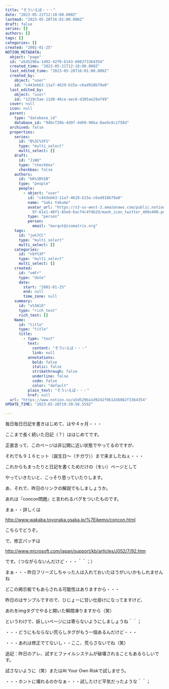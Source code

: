 ```yaml
---
title: "そういえば・・・"
date: "2023-05-21T12:18:00.000Z"
lastmod: "2023-05-28T16:01:00.000Z"
draft: false
series: []
authors: []
tags: []
categories: []
created: "2001-01-25"
NOTION_METADATA:
  object: "page"
  id: "a5d529ba-1d92-42f0-b143-6082f3364354"
  created_time: "2023-05-21T12:18:00.000Z"
  last_edited_time: "2023-05-28T16:01:00.000Z"
  created_by:
    object: "user"
    id: "c443eb63-11a7-4629-b15e-c6ad918b79a0"
  last_edited_by:
    object: "user"
    id: "1219c5ae-11d8-48ce-aec6-d385ae29af49"
  cover: null
  icon: null
  parent:
    type: "database_id"
    database_id: "9dbcf20b-4d97-4d69-98ba-8ae9c8c1f58d"
  archived: false
  properties:
    series:
      id: "B%3C%3FS"
      type: "multi_select"
      multi_select: []
    draft:
      id: "JiWU"
      type: "checkbox"
      checkbox: false
    authors:
      id: "bK%3B%5B"
      type: "people"
      people:
        - object: "user"
          id: "c443eb63-11a7-4629-b15e-c6ad918b79a0"
          name: "Saki Yakumo"
          avatar_url: "https://s3-us-west-2.amazonaws.com/public.notion-static.com/3ad1c4\
            97-61e1-48f1-85e8-6acf4c4fdb2d/maoh_icon_twitter_400x400.png"
          type: "person"
          person:
            email: "marqut@ziomatrix.org"
    tags:
      id: "jw%7CC"
      type: "multi_select"
      multi_select: []
    categories:
      id: "nbY%3F"
      type: "multi_select"
      multi_select: []
    created:
      id: "vmFr"
      type: "date"
      date:
        start: "2001-01-25"
        end: null
        time_zone: null
    summary:
      id: "x%3AlD"
      type: "rich_text"
      rich_text: []
    Name:
      id: "title"
      type: "title"
      title:
        - type: "text"
          text:
            content: "そういえば・・・"
            link: null
          annotations:
            bold: false
            italic: false
            strikethrough: false
            underline: false
            code: false
            color: "default"
          plain_text: "そういえば・・・"
          href: null
  url: "https://www.notion.so/a5d529ba1d9242f0b1436082f3364354"
UPDATE_TIME: "2023-05-28T19:39:58.559Z"

---
```

<link rel="stylesheet" href="https://cdn.jsdelivr.net/npm/katex@0.16.2/dist/katex.min.css" integrity="sha384-bYdxxUwYipFNohQlHt0bjN/LCpueqWz13HufFEV1SUatKs1cm4L6fFgCi1jT643X" crossorigin="anonymous">


毎日毎日日記を書きはじめて、はや４ヶ月・・・


ここまで長く続いた日記（？）ははじめてです。


正直言って、このページは非公開に近い状態でやってるのですが、


それでも９１６ヒット（誕生日～（チガウ））まで来ましたねぇ・・・


これからもまったりと日記を書くためだけの（をい）ページとして


やっていきたいと、こっそり思っていたりします。


あ、それで、昨日のリンクの解説でもしましょうか。


あれは『concon問題』と言われるバグをついたものです。


まぁ・・詳しくは


http://www.wakaba.toyonaka.osaka.jp/%7Eikemo/concon.html


こちらでどうぞ。


で、修正パッチは


http://www.microsoft.com/japan/support/kb/articles/J052/7/92.htm


です。（つながらないんだけど・・・＾＾；）


まぁ・・・昨日フリーズしちゃった人は入れておいたほうがいいかもしれませんね


どこの掲示板でもあらされる可能性はありますから・・・


昨日のはサンプルですので、ひじょーに甘い仕掛けになってますけど、


あれをimgタグでやると開いた瞬間凍りますから（笑）


というわけで、妖しいページには寄らないようにしましょうね＾＾；


・・・どうにもならない荒らしタグがもう一個あるんだけど・・・


・・・あれは修正でてないし・・ここ、荒らさないでね（笑）


追記：昨日のアレ、試すとファイルシステムが破壊されることもあるらしいです。


試さないように（笑）またはAt Your Own Riskで試しませう。


・・・ホントに壊れるのかなぁ・・・試したけど平気だったような＾＾；

